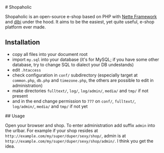 # Shopaholic

Shopaholic is an open-source e-shop based on PHP with [Nette Framework](http://nettephp.com/) and [dibi](http://dibiphp.com/ "tiny'n'smart database layer") under the hood. It aims to be the easiest, yet quite useful, e-shop platform ever made.

## Installation

- copy all files into your document root
- import `my.sql` into your database (it's for MySQL; if you have some other database, try to change SQL to dialect your DB undestands)
- edit `.htaccess`
- check configuration in `conf/` subdirectory (especially target at `common.php`, `db.php` and `timezone.php`, the others are possible to edit in administration)
- make directories `fulltext/`, `log/`, `log/admin/`, `media/` and `tmp/` if not present
- and in the end change permission to `777` on `conf/`, `fulltext/`, `log/admin/`, `media/` and `tmp/` if not yet

## Usage

Open your browser and shop. To enter administration add suffix `admin` into the urlbar. For example if your shop resides at `http://example.com/my/super/duper/sexy/shop/`, admin is at `http://example.com/my/super/duper/sexy/shop/admin/`. I think you get the idea.
